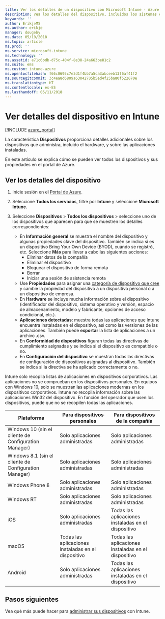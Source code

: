 ```yaml
---
title: Ver los detalles de un dispositivo con Microsoft Intune - Azure | Microsoft Docs
description: Vea los detalles del dispositivo, incluidos los sistemas operativos, el espacio de almacenamiento, el fabricante y el modelo. Obtenga una lista de las aplicaciones instaladas, compruebe las directivas de cumplimiento y configure TeamViewer con Microsoft Intune en Azure. El procedimiento es similar a ver el inventario de los dispositivos que administra.
keywords: ''
author: ErikjeMS
ms.author: erikje
manager: dougeby
ms.date: 05/10/2018
ms.topic: article
ms.prod: ''
ms.service: microsoft-intune
ms.technology: ''
ms.assetid: e71c6bdb-d75c-404f-8e38-24a663be81c2
ms.suite: ems
ms.custom: intune-azure
ms.openlocfilehash: f66c0695c7e3d1f4bb7a5ca3abceeb13f6af41f2
ms.sourcegitcommit: 3c4ea8d6809a63042705b5ed4f25ba80f522070e
ms.translationtype: HT
ms.contentlocale: es-ES
ms.lasthandoff: 05/11/2018
---
```

# <a name="see-device-details-in-intune"></a>Ver detalles del dispositivo en Intune

[!INCLUDE [azure_portal](./includes/azure_portal.md)]

La característica **Dispositivos** proporciona detalles adicionales sobre los dispositivos que administra, incluido el hardware, y sobre las aplicaciones instaladas.

En este artículo se explica cómo se pueden ver todos los dispositivos y sus propiedades en el portal de Azure.

## <a name="view-the-device-details"></a>Ver los detalles del dispositivo

1. Inicie sesión en el [Portal de Azure](https://portal.azure.com).
2. Seleccione **Todos los servicios**, filtre por **Intune** y seleccione **Microsoft Intune**.
3. Seleccione **Dispositivos** > **Todos los dispositivos** > seleccione uno de los dispositivos que aparecen para que se muestren los detalles correspondientes:

   - En **Información general** se muestra el nombre del dispositivo y algunas propiedades clave del dispositivo. También se indica si es un dispositivo Bring Your Own Device (BYOD), cuándo se registró, etc. Seleccione **Más** para llevar a cabo las siguientes acciones:
     - Eliminar datos de la compañía
     - Eliminar el dispositivo
     - Bloquear el dispositivo de forma remota
     - Borrar
     - Iniciar una sesión de asistencia remota
   - Use **Propiedades** para asignar una [categoría de dispositivo que cree](device-group-mapping.md) y cambie la propiedad del dispositivo a un dispositivo personal o a un dispositivo de empresa.
   - En **Hardware** se incluye mucha información sobre el dispositivo (identificador del dispositivo, sistema operativo y versión, espacio de almacenamiento, modelo y fabricante, opciones de acceso condicional, etc.).
   - **Aplicaciones detectadas**: muestra todas las aplicaciones que Intune encuentra instaladas en el dispositivo, así como las versiones de las aplicaciones. También puede **exportar** la lista de aplicaciones a un archivo .csv.
   - En **Conformidad de dispositivos** figuran todas las directivas de cumplimiento asignadas y se indica si el dispositivo es compatible o no.
   - En **Configuración del dispositivo** se muestran todas las directivas de configuración de dispositivos asignadas al dispositivo. También se indica si la directiva se ha aplicado correctamente o no.

Intune solo recopila listas de aplicaciones en dispositivos corporativos. Las aplicaciones no se comprueban en los dispositivos personales. En equipos con Windows 10, solo se muestran las aplicaciones modernas en los dispositivos corporativos. Intune no recopila información sobre las aplicaciones Win32 del dispositivo. En función del operador que usen los dispositivos, puede que no se recopilen todas las aplicaciones.

|Plataforma|Para dispositivos personales|Para dispositivos de la compañía|  
|--------------|---------------------------------|--------------------------------|  
|Windows 10 (sin el cliente de Configuration Manager)|Solo aplicaciones administradas|Solo aplicaciones administradas|
|Windows 8.1 (sin el cliente de Configuration Manager)|Solo aplicaciones administradas|Solo aplicaciones administradas|  
|Windows Phone 8|Solo aplicaciones administradas|Solo aplicaciones administradas|  
|Windows RT|Solo aplicaciones administradas|Solo aplicaciones administradas|  
|iOS|Solo aplicaciones administradas|Todas las aplicaciones instaladas en el dispositivo|
|macOS|Todas las aplicaciones instaladas en el dispositivo|Todas las aplicaciones instaladas en el dispositivo|  
|Android|Solo aplicaciones administradas|Todas las aplicaciones instaladas en el dispositivo|  

## <a name="next-steps"></a>Pasos siguientes
Vea qué más puede hacer para [administrar sus dispositivos](device-management.md) con Intune.